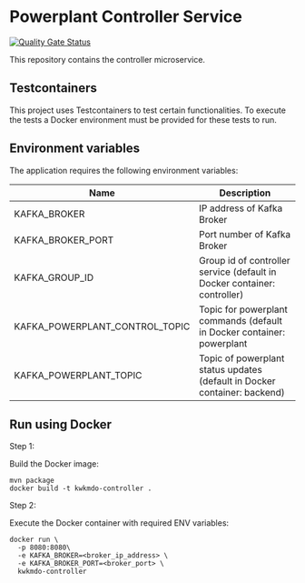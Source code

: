 # Powerplant Controller Service
[![Quality Gate Status](https://sonarcloud.io/api/project_badges/measure?project=Kilowatt-Commando_controller-service&metric=alert_status)](https://sonarcloud.io/summary/new_code?id=Kilowatt-Commando_controller-service)


This repository contains the controller microservice.

## Testcontainers
This project uses Testcontainers to test certain functionalities. To execute the tests a Docker environment must be provided for these tests to run.

## Environment variables
The application requires the following environment variables:

| Name              | Description                                                               |
|-------------------|---------------------------------------------------------------------------|
| KAFKA_BROKER      | IP address of Kafka Broker                                                |
| KAFKA_BROKER_PORT | Port number of Kafka Broker                                               |
|KAFKA_GROUP_ID| Group id of controller service (default in Docker container: controller)  |
|KAFKA_POWERPLANT_CONTROL_TOPIC| Topic for powerplant commands (default in Docker container: powerplant    |
|KAFKA_POWERPLANT_TOPIC| Topic of powerplant status updates (default in Docker container: backend) |

## Run using Docker
Step 1:

Build the Docker image:
```shell
mvn package
docker build -t kwkmdo-controller .
```
Step 2:

Execute the Docker container with required ENV variables:
```shell
docker run \
  -p 8080:8080\
  -e KAFKA_BROKER=<broker_ip_address> \
  -e KAFKA_BROKER_PORT=<broker_port> \
  kwkmdo-controller
```
